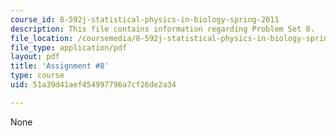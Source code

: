 ```yaml
---
course_id: 8-592j-statistical-physics-in-biology-spring-2011
description: This file contains information regarding Problem Set 8.
file_location: /coursemedia/8-592j-statistical-physics-in-biology-spring-2011/51a39d41aef454997796a7cf26de2a34_MIT8_592JS11_PS8.pdf
file_type: application/pdf
layout: pdf
title: 'Assignment #8'
type: course
uid: 51a39d41aef454997796a7cf26de2a34

---
```

None
